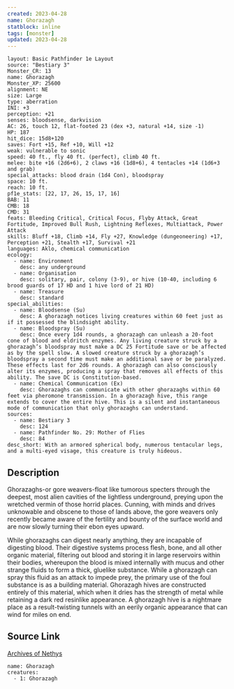 ```yaml
---
created: 2023-04-28
name: Ghorazagh
statblock: inline
tags: [monster]
updated: 2023-04-28
---
```

```statblock
layout: Basic Pathfinder 1e Layout
source: "Bestiary 3"
Monster_CR: 13
name: Ghorazagh
Monster_XP: 25600
alignment: NE
size: Large
type: aberration
INI: +3
perception: +21
senses: bloodsense, darkvision
AC: 26, touch 12, flat-footed 23 (dex +3, natural +14, size -1)
HP: 187
hit_dice: 15d8+120
saves: Fort +15, Ref +10, Will +12
weak: vulnerable to sonic
speed: 40 ft., fly 40 ft. (perfect), climb 40 ft.
melee: bite +16 (2d6+6), 2 claws +16 (1d8+6), 4 tentacles +14 (1d6+3 and grab)
special_attacks: blood drain (1d4 Con), bloodspray
space: 10 ft.
reach: 10 ft.
pf1e_stats: [22, 17, 26, 15, 17, 16]
BAB: 11
CMB: 18
CMD: 31
feats: Bleeding Critical, Critical Focus, Flyby Attack, Great Fortitude, Improved Bull Rush, Lightning Reflexes, Multiattack, Power Attack
skills: Bluff +18, Climb +14, Fly +27, Knowledge (dungeoneering) +17, Perception +21, Stealth +17, Survival +21
languages: Aklo, chemical communication
ecology:
  - name: Environment
    desc: any underground
  - name: Organisation
    desc: solitary, pair, colony (3-9), or hive (10-40, including 6 brood guards of 17 HD and 1 hive lord of 21 HD)
  - name: Treasure
    desc: standard
special_abilities:
  - name: Bloodsense (Su)
    desc: A ghorazagh notices living creatures within 60 feet just as if it possessed the blindsight ability.
  - name: Bloodspray (Su)
    desc: Once every 1d4 rounds, a ghorazagh can unleash a 20-foot cone of blood and eldritch enzymes. Any living creature struck by a ghorazagh’s bloodspray must make a DC 25 Fortitude save or be affected as by the spell slow. A slowed creature struck by a ghorazagh’s bloodspray a second time must make an additional save or be paralyzed. These effects last for 2d6 rounds. A ghorazagh can also consciously alter its enzymes, producing a spray that removes all effects of this ability. The save DC is Constitution-based.
  - name: Chemical Communication (Ex)
    desc: Ghorazaghs can communicate with other ghorazaghs within 60 feet via pheromone transmission. In a ghorazagh hive, this range extends to cover the entire hive. This is a silent and instantaneous mode of communication that only ghorazaghs can understand.
sources:
  - name: Bestiary 3
    desc: 124
  - name: Pathfinder No. 29: Mother of Flies
    desc: 84
desc_short: With an armored spherical body, numerous tentacular legs, and a multi-eyed visage, this creature is truly hideous.
```
## Description
Ghorazaghs-or gore weavers-float like tumorous specters through the deepest, most alien cavities of the lightless underground, preying upon the wretched vermin of those horrid places. Cunning, with minds and drives unknowable and obscene to those of lands above, the gore weavers only recently became aware of the fertility and bounty of the surface world and are now slowly turning their ebon eyes upward.

While ghorazaghs can digest nearly anything, they are incapable of digesting blood. Their digestive systems process flesh, bone, and all other organic material, filtering out blood and storing it in large reservoirs within their bodies, whereupon the blood is mixed internally with mucus and other strange fluids to form a thick, gluelike substance. While a ghorazagh can spray this fluid as an attack to impede prey, the primary use of the foul substance is as a building material. Ghorazagh hives are constructed entirely of this material, which when it dries has the strength of metal while retaining a dark red resinlike appearance. A ghorazagh hive is a nightmare place as a result-twisting tunnels with an eerily organic appearance that can wind for miles on end.
## Source Link
[Archives of Nethys](https://aonprd.com/MonsterDisplay.aspx?ItemName=Ghorazagh)
```encounter-table
name: Ghorazagh
creatures:
  - 1: Ghorazagh
```
